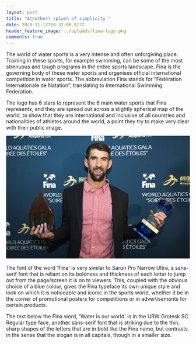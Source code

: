 ```yaml
---
layout: post
title: "A(nother) splash of simplicity "
date: 2020-11-12T18:32:00.917Z
header_feature_image: ../uploads/fina-logo.png
comments: true
---
```

The world of water sports is a very intense and often unforgiving place. Training in these sports, for example swimming, can be some of the most strenuous and tough programs in the entire sports landscape. Fina is the governing body of these water sports and organises official international competition in water sports. The abbreviation Fina stands for “Fédération Internationale de Natation”, translating to International Swimming Federation. 

The logo has 6 stars to represent the 6 main water sports that Fina represents, and they are spread out across a slightly spherical map of the world, to show that they are international and inclusive of all countries and nationalities of athletes around the world, a point they try to make very clear with their public image. 

![](../uploads/phelps-fina.jpg)

The font of the word 'Fina' is very similar to Sarun Pro Narrow Ultra, a sans-serif font that is reliant on its boldness and thickness of each letter to jump out from the page/screen it is on to viewers. This, coupled with the obvious choice of a blue colour, gives the Fina typeface its own unique style and look on which it is noticeable and iconic in the sports world, whether it be in the corner of promotional posters for competitions or in advertisements for certain products.

The text below the Fina word, 'Water is our world' is in the URW Grotesk SC Regular type face, another sans-serif font that is striking due to the thin, sharp shapes of the letters that are in bold like the Fina name, but contrasts in the sense that the slogan is in all capitals, though in a smaller size.